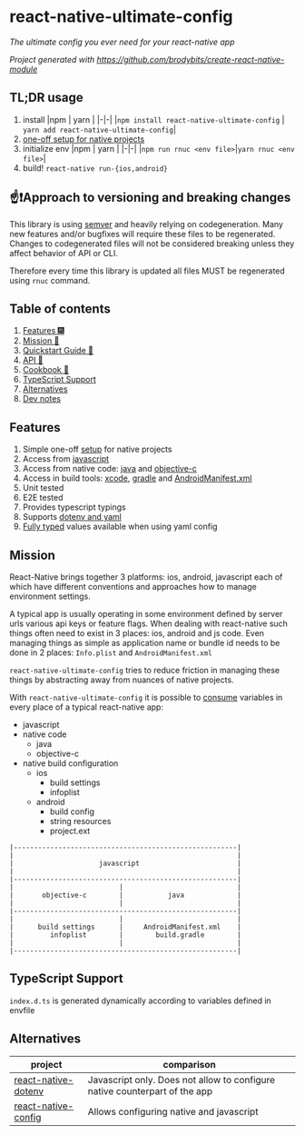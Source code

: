 # react-native-ultimate-config

_The ultimate config you ever need for your react-native app_

_Project generated with https://github.com/brodybits/create-react-native-module_

## TL;DR usage

1. install
   |npm | yarn |
   |-|-|
   |`npm install react-native-ultimate-config` | `yarn add react-native-ultimate-config`|
2. [one-off setup for native projects](./docs/quickstart.md)
3. initialize env
   |npm | yarn |
   |-|-|
   |`npm run rnuc <env file>`|`yarn rnuc <env file>`|
4. build! `react-native run-{ios,android}`

## ☝❗Approach to versioning and breaking changes

This library is using [semver](https://semver.org/) and heavily relying on codegeneration. Many new features and/or bugfixes will require these files to be regenerated. Changes to codegenerated files will not be considered breaking
unless they affect behavior of API or CLI.

Therefore every time this library is updated all files MUST be regenerated using `rnuc` command.

## Table of contents

1. [Features 🎆](#features)
1. [Mission 🥾](#mission)
1. [Quickstart Guide 🏃](./docs/quickstart.md)
1. [API 🧰](./docs/api.md)
1. [Cookbook 🥦](./docs/cookbook.md)
1. [TypeScript Support](#typescript-support)
1. [Alternatives](#alternatives)
1. [Dev notes](./docs/devnotes.md)

## Features

1. Simple one-off [setup](./docs/quickstart.md) for native projects
1. Access from [javascript](./docs/api.md#javascript)
1. Access from native code: [java](./docs/api.md#java) and [objective-c](./docs/api.md#objective-c)
1. Access in build tools: [xcode](./docs/api.md#infoplist), [gradle](./docs/api.md#buildgradle) and [AndroidManifest.xml](./docs/api.md#androidmanifestxml)
1. Unit tested
1. E2E tested
1. Provides typescript typings
1. Supports [dotenv and yaml](./docs/api.md#files)
1. [Fully typed](./docs/api.md#note-about-types) values available when using yaml config

## Mission

React-Native brings together 3 platforms: ios, android, javascript each of
which have different conventions and approaches how to manage environment
settings.

A typical app is usually operating in some environment defined by server urls
various api keys or feature flags. When dealing with react-native such things
often need to exist in 3 places: ios, android and js code. Even managing things
as simple as application name or bundle id needs to be done in 2 places:
`Info.plist` and `AndroidManifest.xml`

`react-native-ultimate-config` tries to reduce friction in managing these things
by abstracting away from nuances of native projects.

With `react-native-ultimate-config` it is possible to [consume](./docs/api.md) variables in
every place of a typical react-native app:

- javascript
- native code
  - java
  - objective-c
- native build configuration
  - ios
    - build settings
    - infoplist
  - android
    - build config
    - string resources
    - project.ext

```
|-------------------------------------------------------|
|                                                       |
|                     javascript                        |
|                                                       |
|-------------------------------------------------------|
|                          |                            |
|       objective-c        |           java             |
|                          |                            |
|-------------------------------------------------------|
|                          |                            |
|      build settings      |     AndroidManifest.xml    |
|         infoplist        |        build.gradle        |
|                          |                            |
|-------------------------------------------------------|
```

## TypeScript Support

`index.d.ts` is generated dynamically according to variables defined in envfile

## Alternatives

| project                                                                 | comparison                                                                 |
| ----------------------------------------------------------------------- | -------------------------------------------------------------------------- |
| [react-native-dotenv](https://github.com/zetachang/react-native-dotenv) | Javascript only. Does not allow to configure native counterpart of the app |
| [react-native-config](https://github.com/luggit/react-native-config)    | Allows configuring native and javascript                                   |
